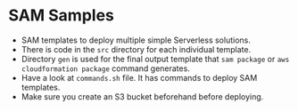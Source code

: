 # SAM Samples
- SAM templates to deploy multiple simple Serverless solutions.
- There is code in the `src` directory for each individual template.
- Directory `gen` is used for the final output template that `sam package` or `aws cloudformation package` command generates.
- Have a look at `commands.sh` file. It has commands to deploy SAM templates.
- Make sure you create an S3 bucket beforehand before deploying.
